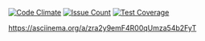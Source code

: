 [![Code Climate](https://codeclimate.com/github/Griffon2012/project-lvl1-s470/badges/gpa.svg)](https://codeclimate.com/github/Griffon2012/project-lvl1-s470)
[![Issue Count](https://codeclimate.com/github/Griffon2012/project-lvl1-s470/badges/issue_count.svg)](https://codeclimate.com/github/Griffon2012/project-lvl1-s470)
[![Test Coverage](https://codeclimate.com/github/Griffon2012/project-lvl1-s470/badges/coverage.svg)](https://codeclimate.com/github/Griffon2012/project-lvl1-s470/coverage)

https://asciinema.org/a/zra2y9emF4R00qUmza54b2FyT

